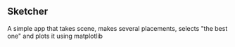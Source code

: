 ## Sketcher

A simple app that takes scene, makes several placements, selects "the best one" and plots it using matplotlib
